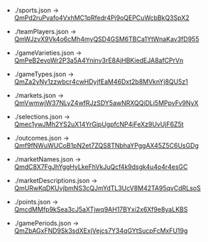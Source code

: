 - ./sports.json → [QmPd2ruPvafo4VxhMC1pRfedr4Pj9oQEPCuWcbBkQ3SpX2](https://ipfs.bookmaker.xyz/ipfs/QmPd2ruPvafo4VxhMC1pRfedr4Pj9oQEPCuWcbBkQ3SpX2)

- ./teamPlayers.json → [QmWJzvX9Vk4o6cMh4myQSD4GSM6TBCa1YtWnaKav3fD955](https://ipfs.bookmaker.xyz/ipfs/QmWJzvX9Vk4o6cMh4myQSD4GSM6TBCa1YtWnaKav3fD955)

- ./gameVarieties.json → [QmPeB2evoWr2P3a5A4Yninv3rE8AjHBKiedEJA8afCPrVn](https://ipfs.bookmaker.xyz/ipfs/QmPeB2evoWr2P3a5A4Yninv3rE8AjHBKiedEJA8afCPrVn)

- ./gameTypes.json → [QmZa2yNy1zzwbcr4cwHDyjfEaM46Dxt2b8MVknYj8QU5z1](https://ipfs.bookmaker.xyz/ipfs/QmZa2yNy1zzwbcr4cwHDyjfEaM46Dxt2b8MVknYj8QU5z1)

- ./markets.json → [QmVwmwjW37NLyZ4wfRJzSDY5awNRXQQiDLj5MPpvFv9NyX](https://ipfs.bookmaker.xyz/ipfs/QmVwmwjW37NLyZ4wfRJzSDY5awNRXQQiDLj5MPpvFv9NyX)

- ./selections.json → [Qmec1ywJMh2YS2uX14YrGipUgpfcNP4jFeXz9UvUjF6Z5t](https://ipfs.bookmaker.xyz/ipfs/Qmec1ywJMh2YS2uX14YrGipUgpfcNP4jFeXz9UvUjF6Z5t)

- ./outcomes.json → [Qmf9fNWuWUCoB1pN2et7ZQS8TNbhaYPggAX45Z5C6UsGDg](https://ipfs.bookmaker.xyz/ipfs/Qmf9fNWuWUCoB1pN2et7ZQS8TNbhaYPggAX45Z5C6UsGDg)

- ./marketNames.json → [QmdC8X7FgJhYggHyLkeFhVkJuQcf4k9dsgk4u4o4r4esGC](https://ipfs.bookmaker.xyz/ipfs/QmdC8X7FgJhYggHyLkeFhVkJuQcf4k9dsgk4u4o4r4esGC)

- ./marketDescriptions.json → [QmURwKqDKUvjbmNS3cQJmYdTL3UcV8M42TA95qvCdRLsoS](https://ipfs.bookmaker.xyz/ipfs/QmURwKqDKUvjbmNS3cQJmYdTL3UcV8M42TA95qvCdRLsoS)

- ./points.json → [QmcdMMfp9kSea3cJ5aXTjwq9AH17BYxi2x6Xf9e8yaLKBS](https://ipfs.bookmaker.xyz/ipfs/QmcdMMfp9kSea3cJ5aXTjwq9AH17BYxi2x6Xf9e8yaLKBS)

- ./gamePeriods.json → [QmZbAGxFND9Sk3sdXExjVejcs7Y34qGYtSucpFcMxFU19g](https://ipfs.bookmaker.xyz/ipfs/QmZbAGxFND9Sk3sdXExjVejcs7Y34qGYtSucpFcMxFU19g)